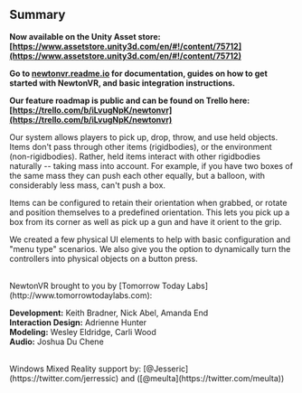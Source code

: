 ## Summary

**Now available on the Unity Asset store: [https://www.assetstore.unity3d.com/en/#!/content/75712](https://www.assetstore.unity3d.com/en/#!/content/75712)**

**Go to [newtonvr.readme.io](http://newtonvr.readme.io) for documentation, guides on how to get started with NewtonVR, and basic integration instructions.**

**Our feature roadmap is public and can be found on Trello here: [https://trello.com/b/iLvugNpK/newtonvr](https://trello.com/b/iLvugNpK/newtonvr)**

Our system allows players to pick up, drop, throw, and use held objects. Items don't pass through other items (rigidbodies), or the environment (non-rigidbodies). Rather, held items interact with other rigidbodies naturally -- taking mass into account. For example, if you have two boxes of the same mass they can push each other equally, but a balloon, with considerably less mass, can't push a box.
<img class='gfyitem' data-id='DistantPitifulAfricanhornbill' />

Items can be configured to retain their orientation when grabbed, or rotate and position themselves to a predefined orientation. This lets you pick up a box from its corner as well as pick up a gun and have it orient to the grip.
<img class='gfyitem' data-id='ImpureTautBergerpicard' />

We created a few physical UI elements to help with basic configuration and "menu type" scenarios. We also give you the option to dynamically turn the controllers into physical objects on a button press.
<img class='gfyitem' data-id='PointlessImperturbableBorzoi' />

<br>
NewtonVR brought to you by [Tomorrow Today Labs](http://www.tomorrowtodaylabs.com):

**Development:** Keith Bradner, Nick Abel, Amanda End<br>**Interaction Design:** Adrienne Hunter<br>**Modeling:** Wesley Eldridge, Carli Wood<br>**Audio:** Joshua Du Chene


<br>
Windows Mixed Reality support by:
[@Jesseric](https://twitter.com/jerressic) and ([@meulta](https://twitter.com/meulta))
